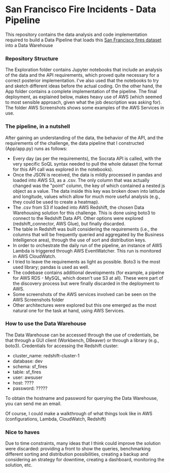 # San Francisco Fire Incidents - Data Pipeline

This repository contains the data analysis and code implementation required to build a Data Pipeline that loads this [San Francisco fires dataset](https://data.sfgov.org/Public-Safety/Fire-Incidents/wr8u-xric) into a Data Warehouse

### Repository Structure

The Exploration folder contains Jupyter notebooks that include an analysis of the data and the API requirements, which proved quite necessary for a correct posterior implementation. I've also used that the notebooks to try and sketch different ideas before the actual coding. On the other hand, the App folder contains a complete implementation of the pipeline. The final deployment, as explained below, makes heavy use of AWS (which seemed to most sensible approach, given what the job description was asking for). The folder AWS Screenshots shows some examples of the AWS Services in use.

### The pipeline, in a nutshell

After gaining an understanding of the data, the behavior of the API, and the requirements of the challenge, the data pipeline that I constructed (App/app.py) runs as follows:
- Every day (as per the requirements), the Socrata API is called, with the very specific SoQL syntax needed to pull the whole dataset (the format for this API call was explored in the notebooks).
- Once the JSON is received, the data is mildly processed in pandas and loaded into AWS S3, as a .csv. The only column that was actually changed was the "point" column, the key of which contained a nested js object as a value. The data inside this key was broken down into latitude and longitude, values which allow for much more useful analysis (e.g., they could be used to create a heatmap).
- The .csv from S3 if loaded into AWS Redshift, the chosen Data Warehousing solution for this challenge. This is done using boto3 to connect to the Redshift Data API. Other options were explored (redshift_connector, AWS Glue), but finally discarded. 
- The table in Redshift was built considering the requirements (i.e., the columns that will be frequently queried and aggregated by the Business Intelligence area), through the use of sort and distribution keys.
- In order to orchestrate the daily run of the pipeline, an instance of AWS Lambda is triggered through AWS EventWatcher. This run is monitored in AWS CloudWatch. 
- I tried to leave the requirements as light as possible. Boto3 is the most used library; pandas is used as well.
- The codebase contains additional developments (for example, a pipelne for AWS RDS - MySQL, which doesn't use S3 at all). These were part of the discovery process but were finally discarded in the deployment to AWS.
- Some screenshots of the AWS services involved can be seen on the AWS Screenshots folder
- Other architectures were explored but this one emerged as the most natural one for the task at hand, using AWS Services.

### How to use the Data Warehouse

The Data Warehouse can be accessed through the use of credentials, be that through a GUI client (Workbench, DBeaver) or through a library (e.g., boto3).
Credentials for accessing the Redshift cluster: 
- cluster_name: redshift-cluster-1
- database: dev
- schema: sf_fires
- table: sf_fires
- user: awsuser
- host: ????
- password: ????? 

To obtain the hostname and password for querying the Data Warehouse, you can send me an email.

Of course, I could make a walkthrough of what things look like in AWS (configurations, Lambda, CloudWatch, Redshift)

### Nice to haves

Due to time constraints, many ideas that I think could improve the solution were discarded: providing a front to show the queries, benchmarking different sorting and distribution possibilities, creating a backup and considering an strategy for downtime, creating a dashboard, monitoring the solution, etc.
